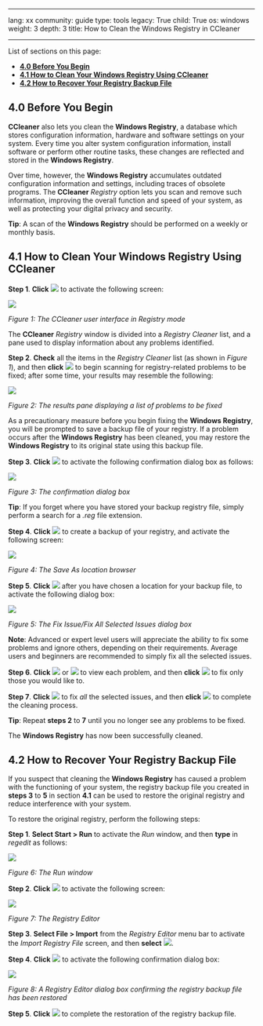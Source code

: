 

---

lang: xx
community: guide
type: tools
legacy: True
child: True
os: windows
weight: 3
depth: 3
title: How to Clean the Windows Registry in CCleaner

---

List of sections on this page:  

- [**4.0 Before You Begin**](#4.0)
- [**4.1 How to Clean Your Windows Registry Using CCleaner**](#4.1)
- [**4.2 How to Recover Your Registry Backup File**](#4.2)

<a name="4.0"></a>
## 4.0 Before You Begin ##

**CCleaner** also lets you clean the **Windows Registry**, a database which stores configuration information, hardware and software settings on your system. Every time you alter system configuration information, install software or perform other routine tasks, these changes are reflected and stored in the **Windows Registry**. 

Over time, however, the **Windows Registry** accumulates outdated configuration information and settings, including traces of obsolete programs. The **CCleaner** *Registry* option lets you scan and remove such information, improving the overall function and speed of your system, as well as protecting your digital privacy and security.  

**Tip**: A scan of the **Windows Registry** should be performed on a weekly or monthly basis. 

<a name="4.1"></a>
## 4.1 How to Clean Your Windows Registry Using CCleaner ##

**Step 1**. **Click** ![](/sbox/screen/ccleaner-en-1/30.png) to activate the following screen:

![](/sbox/screen/ccleaner-en-1/31.png)

*Figure 1: The CCleaner user interface in Registry mode*

The **CCleaner** *Registry* window is divided into a *Registry Cleaner* list, and a pane used to display information about any problems identified.

**Step 2**. **Check** all the items in the *Registry Cleaner* list (as shown in *Figure 1*), and then **click** ![](/sbox/screen/ccleaner-en-1/32.png) to begin scanning for registry-related problems to be fixed; after some time, your results may resemble the following:

![](/sbox/screen/ccleaner-en-1/33.png)

*Figure 2: The results pane displaying a list of problems to be fixed* 

As a precautionary measure before you begin fixing the **Windows Registry**, you will be prompted to save a backup file of your registry. If a problem occurs after the **Windows Registry** has been cleaned, you may restore the **Windows Registry** to its original state using this backup file.

**Step 3**. **Click** ![](/sbox/screen/ccleaner-en-1/34.png) to activate the following confirmation dialog box as follows:

![](/sbox/screen/ccleaner-en-1/35.png)

*Figure 3: The confirmation dialog box*

**Tip**: If you forget where you have stored your backup registry file, simply perform a search for a *.reg* file extension. 

**Step 4**. **Click** ![](/sbox/screen/ccleaner-en-1/36.png) to create a backup of your registry, and activate the following screen:

![](/sbox/screen/ccleaner-en-1/37.png)

*Figure 4: The Save As location browser*

**Step 5**. **Click** ![](/sbox/screen/ccleaner-en-1/38.png) after you have chosen a location for your backup file, to activate the following dialog box:

![](/sbox/screen/ccleaner-en-1/39.png)

*Figure 5: The Fix Issue/Fix All Selected Issues dialog box*

**Note**: Advanced or expert level users will appreciate the ability to fix some problems and ignore others, depending on their requirements. Average users and beginners are recommended to simply fix all the selected issues.

**Step 6**. **Click** ![](/sbox/screen/ccleaner-en-1/40.png) or ![](/sbox/screen/ccleaner-en-1/41.png) to view each problem, and then **click** ![](/sbox/screen/ccleaner-en-1/42.png) to fix only those you would like to.

**Step 7**. **Click** ![](/sbox/screen/ccleaner-en-1/43.png) to fix *all* the selected issues, and then **click** ![](/sbox/screen/ccleaner-en-1/44.png) to complete the cleaning process.

**Tip**: Repeat **steps 2** to **7** until you no longer see any problems to be fixed.

The **Windows Registry** has now been successfully cleaned.

<a name="4.2"></a>
## 4.2 How to Recover Your Registry Backup File ##

If you suspect that cleaning the **Windows Registry** has caused a problem with the functioning of your system, the registry backup file you created in **steps 3** to **5** in section **4.1** can be used to restore the original registry and reduce interference with your system.

To restore the original registry, perform the following steps:

**Step 1**. **Select Start > Run** to activate the *Run* window, and then **type** in *regedit* as follows:

![](/sbox/screen/ccleaner-en-1/45.png)

*Figure 6: The Run window*

**Step 2**. **Click** ![](/sbox/screen/ccleaner-en-1/22.png) to activate the following screen:

![](/sbox/screen/ccleaner-en-1/46.png)

*Figure 7: The Registry Editor*

**Step 3**. **Select File > Import** from the *Registry Editor* menu bar to activate the *Import Registry File* screen, and then **select** ![](/sbox/screen/ccleaner-en-1/47.png).

**Step 4**. **Click** ![](/sbox/screen/ccleaner-en-1/48.png) to activate the following confirmation dialog box:

![](/sbox/screen/ccleaner-en-1/49.png)

*Figure 8: A Registry Editor dialog box confirming the registry backup file has been restored*

**Step 5**. **Click** ![](/sbox/screen/ccleaner-en-1/22.png) to complete the restoration of the registry backup file.



